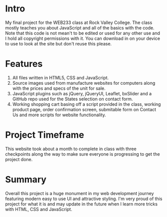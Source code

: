 # Intro
My final project for the WEB233 class at Rock Valley College. The class mostly teaches you about JavaScript and all of the basics with the code. Note that this code is not mean't to be edited or used for any other use and I hold all copyright permissions with it. You can download in on your device to use to look at the site but don't reuse this please. 
# Features
1. All files written in HTML5, CSS and JavaScript.
2. Source images used from manufacture websites for computers along with the prices and specs of the unit for sale.
3. JavaScript plugins such as jQuery, jQueryUI, Leaflet, bxSlider and a GitHub repo used for the States selection on contact form.
4. Working shopping cart basing off a script provided in the class, working product page, order confirmation screen, submitable form on Contact Us and more scripts for website functionality.
# Project Timeframe
This website took about a month to complete in class with three checkpoints along the way to make sure everyone is progressing to get the project done.
# Summary
Overall this project is a huge monument in my web development journey featuring modern easy to use UI and attractive styling. I'm very proud of this project for what it is and may update in the future when I learn more tricks with HTML, CSS and JavaScript.
